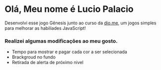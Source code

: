 # Olá, Meu nome é Lucio Palacio

Desenvolvi esse jogo Gênesis junto ao curso da [dio.me](https://www.dio.me/), um jogos simples para melhorar as habiliades JavaScript!

### Realizei algumas modificações ao meu gosto.

* Tempo para mostrar e pagar cada cor a ser selecionada
* Brackgroud no fundo
* Retirada de alerta de próximo nivel


